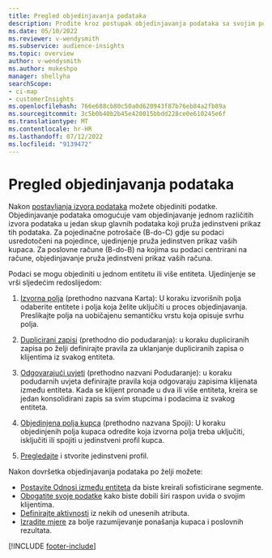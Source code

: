 ```yaml
---
title: Pregled objedinjavanja podataka
description: Prođite kroz postupak objedinjavanja podataka sa svojim podacima da biste stvorili jedan skup podataka jedinstvenih korisničkih profila.
ms.date: 05/10/2022
ms.reviewer: v-wendysmith
ms.subservice: audience-insights
ms.topic: overview
author: v-wendysmith
ms.author: mukeshpo
manager: shellyha
searchScope:
- ci-map
- customerInsights
ms.openlocfilehash: 766e688cb80c50a0d620943f87b76eb84a2fb89a
ms.sourcegitcommit: 3c5b0b40b2b45e420015bbdd228ce0e610245e6f
ms.translationtype: MT
ms.contentlocale: hr-HR
ms.lasthandoff: 07/12/2022
ms.locfileid: "9139472"
---
```

# <a name="data-unification-overview"></a>Pregled objedinjavanja podataka

Nakon [postavljanja izvora podataka](data-sources.md) možete objediniti podatke. Objedinjavanje podataka omogućuje vam objedinjavanje jednom različitih izvora podataka u jedan skup glavnih podataka koji pruža jedinstveni prikaz tih podataka. Za pojedinačne potrošače (B-do-C) gdje su podaci usredotočeni na pojedince, ujedinjenje pruža jedinstven prikaz vaših kupaca. Za poslovne račune (B-do-B) na kojima su podaci centrirani na račune, objedinjavanje pruža jedinstveni prikaz vaših računa.

Podaci se mogu objediniti u jednom entitetu ili više entiteta. Ujedinjenje se vrši sljedećim redoslijedom:

1. [Izvorna polja](map-entities.md) (prethodno nazvana Karta): U koraku izvorišnih polja odaberite entitete i polja koja želite uključiti u proces objedinjavanja. Preslikajte polja na uobičajenu semantičku vrstu koja opisuje svrhu polja.

1. [Duplicirani zapisi](remove-duplicates.md) (prethodno dio podudaranja): u koraku dupliciranih zapisa po želji definirajte pravila za uklanjanje dupliciranih zapisa o klijentima iz svakog entiteta.

1. [Odgovarajući uvjeti](match-entities.md) (prethodno nazvani Podudaranje): u koraku podudarnih uvjeta definirajte pravila koja odgovaraju zapisima klijenata između entiteta. Kada se klijent pronađe u dva ili više entiteta, kreira se jedan konsolidirani zapis sa svim stupcima i podacima iz svakog entiteta.

1. [Objedinjena polja kupca](merge-entities.md) (prethodno nazvana Spoji): U koraku objedinjenih polja kupaca odredite koja izvorna polja treba uključiti, isključiti ili spojiti u jedinstveni profil kupca.  

1. [Pregledajte](review-unification.md) i stvorite jedinstveni profil.

Nakon dovršetka objedinjavanja podataka po želji možete:

- [Postavite Odnosi između entiteta](relationships.md) da biste kreirali sofisticirane segmente.
- [Obogatite svoje podatke](enrichment-hub.md) kako biste dobili širi raspon uvida o svojim klijentima.
- [Definirajte aktivnosti](activities.md) iz nekih od unesenih atributa.
- [Izradite mjere](measures.md) za bolje razumijevanje ponašanja kupaca i poslovnih rezultata.

[!INCLUDE [footer-include](includes/footer-banner.md)]
